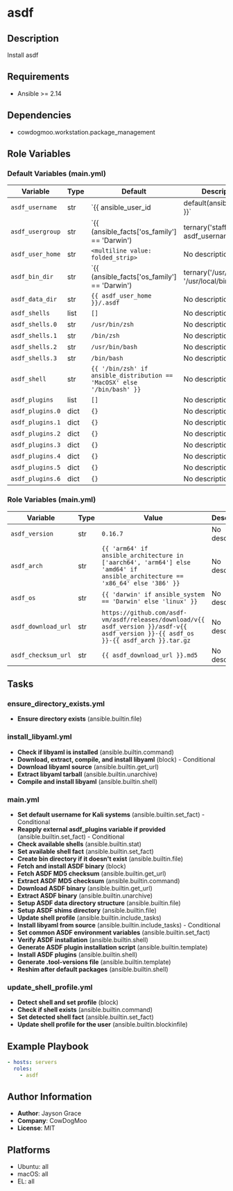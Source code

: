 <!-- DOCSIBLE START -->
# asdf

## Description

Install asdf

## Requirements

- Ansible >= 2.14

## Dependencies

- cowdogmoo.workstation.package_management

## Role Variables

### Default Variables (main.yml)

| Variable | Type | Default | Description |
|----------|------|---------|-------------|
| `asdf_username` | str | `{{ ansible_user_id | default(ansible_user) }}` | No description |
| `asdf_usergroup` | str | `{{ (ansible_facts['os_family'] == 'Darwin') | ternary('staff', asdf_username) }}` | No description |
| `asdf_user_home` | str | `<multiline value: folded_strip>` | No description |
| `asdf_bin_dir` | str | `{{ (ansible_facts['os_family'] == 'Darwin') | ternary('/usr/local/bin', '/usr/local/bin') }}` | No description |
| `asdf_data_dir` | str | `{{ asdf_user_home }}/.asdf` | No description |
| `asdf_shells` | list | `[]` | No description |
| `asdf_shells.0` | str | `/usr/bin/zsh` | No description |
| `asdf_shells.1` | str | `/bin/zsh` | No description |
| `asdf_shells.2` | str | `/usr/bin/bash` | No description |
| `asdf_shells.3` | str | `/bin/bash` | No description |
| `asdf_shell` | str | `{{ '/bin/zsh' if ansible_distribution == 'MacOSX' else '/bin/bash' }}` | No description |
| `asdf_plugins` | list | `[]` | No description |
| `asdf_plugins.0` | dict | `{}` | No description |
| `asdf_plugins.1` | dict | `{}` | No description |
| `asdf_plugins.2` | dict | `{}` | No description |
| `asdf_plugins.3` | dict | `{}` | No description |
| `asdf_plugins.4` | dict | `{}` | No description |
| `asdf_plugins.5` | dict | `{}` | No description |
| `asdf_plugins.6` | dict | `{}` | No description |

### Role Variables (main.yml)

| Variable | Type | Value | Description |
|----------|------|-------|-------------|
| `asdf_version` | str | `0.16.7` | No description |
| `asdf_arch` | str | `{{ 'arm64' if ansible_architecture in ['aarch64', 'arm64'] else 'amd64' if ansible_architecture == 'x86_64' else '386' }}` | No description |
| `asdf_os` | str | `{{ 'darwin' if ansible_system == 'Darwin' else 'linux' }}` | No description |
| `asdf_download_url` | str | `https://github.com/asdf-vm/asdf/releases/download/v{{ asdf_version }}/asdf-v{{ asdf_version }}-{{ asdf_os }}-{{ asdf_arch }}.tar.gz` | No description |
| `asdf_checksum_url` | str | `{{ asdf_download_url }}.md5` | No description |

## Tasks

### ensure_directory_exists.yml

- **Ensure directory exists** (ansible.builtin.file)

### install_libyaml.yml

- **Check if libyaml is installed** (ansible.builtin.command)
- **Download, extract, compile, and install libyaml** (block) - Conditional
- **Download libyaml source** (ansible.builtin.get_url)
- **Extract libyaml tarball** (ansible.builtin.unarchive)
- **Compile and install libyaml** (ansible.builtin.shell)

### main.yml

- **Set default username for Kali systems** (ansible.builtin.set_fact) - Conditional
- **Reapply external asdf_plugins variable if provided** (ansible.builtin.set_fact) - Conditional
- **Check available shells** (ansible.builtin.stat)
- **Set available shell fact** (ansible.builtin.set_fact)
- **Create bin directory if it doesn't exist** (ansible.builtin.file)
- **Fetch and install ASDF binary** (block)
- **Fetch ASDF MD5 checksum** (ansible.builtin.get_url)
- **Extract ASDF MD5 checksum** (ansible.builtin.command)
- **Download ASDF binary** (ansible.builtin.get_url)
- **Extract ASDF binary** (ansible.builtin.unarchive)
- **Setup ASDF data directory structure** (ansible.builtin.file)
- **Setup ASDF shims directory** (ansible.builtin.file)
- **Update shell profile** (ansible.builtin.include_tasks)
- **Install libyaml from source** (ansible.builtin.include_tasks) - Conditional
- **Set common ASDF environment variables** (ansible.builtin.set_fact)
- **Verify ASDF installation** (ansible.builtin.shell)
- **Generate ASDF plugin installation script** (ansible.builtin.template)
- **Install ASDF plugins** (ansible.builtin.shell)
- **Generate .tool-versions file** (ansible.builtin.template)
- **Reshim after default packages** (ansible.builtin.shell)

### update_shell_profile.yml

- **Detect shell and set profile** (block)
- **Check if shell exists** (ansible.builtin.command)
- **Set detected shell fact** (ansible.builtin.set_fact)
- **Update shell profile for the user** (ansible.builtin.blockinfile)

## Example Playbook

```yaml
- hosts: servers
  roles:
    - asdf
```

## Author Information

- **Author**: Jayson Grace
- **Company**: CowDogMoo
- **License**: MIT

## Platforms

- Ubuntu: all
- macOS: all
- EL: all
<!-- DOCSIBLE END -->

